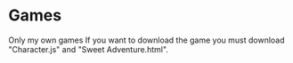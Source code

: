 # Games
Only my own games
If you want to download the game you must download "Character.js" and "Sweet Adventure.html".
